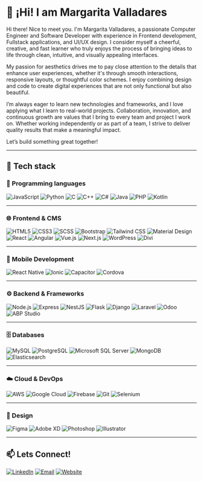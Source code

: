 # 👋 ¡Hi! I am Margarita Valladares

Hi there! Nice to meet you. I'm Margarita Valladares, a passionate Computer Engineer and Software Developer with experience in Frontend development, Fullstack applications, and UI/UX design. I consider myself a cheerful, creative, and fast learner who truly enjoys the process of bringing ideas to life through clean, intuitive, and visually appealing interfaces.

My passion for aesthetics drives me to pay close attention to the details that enhance user experiences, whether it's through smooth interactions, responsive layouts, or thoughtful color schemes. I enjoy combining design and code to create digital experiences that are not only functional but also beautiful.

I’m always eager to learn new technologies and frameworks, and I love applying what I learn to real-world projects. Collaboration, innovation, and continuous growth are values that I bring to every team and project I work on. Whether working independently or as part of a team, I strive to deliver quality results that make a meaningful impact.

Let’s build something great together!


---

## 🚀 Tech stack

### 🧠 Programming languages
![JavaScript](https://img.shields.io/badge/JavaScript-F7DF1E?logo=javascript&logoColor=black)
![Python](https://img.shields.io/badge/Python-3776AB?logo=python&logoColor=white)
![C](https://img.shields.io/badge/C-A8B9CC?logo=c&logoColor=black)
![C++](https://img.shields.io/badge/C++-00599C?logo=c%2B%2B&logoColor=white)
![C#](https://img.shields.io/badge/C%23-239120?logo=c-sharp&logoColor=white)
![Java](https://img.shields.io/badge/Java-007396?logo=java&logoColor=white)
![PHP](https://img.shields.io/badge/PHP-777BB4?logo=php&logoColor=white)
![Kotlin](https://img.shields.io/badge/Kotlin-7F52FF?logo=kotlin&logoColor=white)

---

### 🌐 Frontend & CMS
![HTML5](https://img.shields.io/badge/HTML5-E34F26?logo=html5&logoColor=white)
![CSS3](https://img.shields.io/badge/CSS3-1572B6?logo=css3&logoColor=white)
![SCSS](https://img.shields.io/badge/SCSS-CC6699?logo=sass&logoColor=white)
![Bootstrap](https://img.shields.io/badge/Bootstrap-7952B3?logo=bootstrap&logoColor=white)
![Tailwind CSS](https://img.shields.io/badge/Tailwind_CSS-38B2AC?logo=tailwind-css&logoColor=white)
![Material Design](https://img.shields.io/badge/Material_Design-757575?logo=material-design&logoColor=white)
![React](https://img.shields.io/badge/React-61DAFB?logo=react&logoColor=black)
![Angular](https://img.shields.io/badge/Angular-DD0031?logo=angular&logoColor=white)
![Vue.js](https://img.shields.io/badge/Vue.js-4FC08D?logo=vue.js&logoColor=white)
![Next.js](https://img.shields.io/badge/Next.js-000000?logo=next.js&logoColor=white)
![WordPress](https://img.shields.io/badge/WordPress-21759B?logo=wordpress&logoColor=white)
![Divi](https://img.shields.io/badge/Divi-5522FF?logo=wordpress&logoColor=white)

---

### 📱 Mobile Development
![React Native](https://img.shields.io/badge/React_Native-61DAFB?logo=react&logoColor=black)
![Ionic](https://img.shields.io/badge/Ionic-3880FF?logo=ionic&logoColor=white)
![Capacitor](https://img.shields.io/badge/Capacitor-119EFF?logo=capacitor&logoColor=white)
![Cordova](https://img.shields.io/badge/Cordova-E8E8E8?logo=apache-cordova&logoColor=black)

---

### ⚙️ Backend & Frameworks
![Node.js](https://img.shields.io/badge/Node.js-339933?logo=node.js&logoColor=white)
![Express](https://img.shields.io/badge/Express-000000?logo=express&logoColor=white)
![NestJS](https://img.shields.io/badge/NestJS-E0234E?logo=nestjs&logoColor=white)
![Flask](https://img.shields.io/badge/Flask-000000?logo=flask&logoColor=white)
![Django](https://img.shields.io/badge/Django-092E20?logo=django&logoColor=white)
![Laravel](https://img.shields.io/badge/Laravel-FF2D20?logo=laravel&logoColor=white)
![Odoo](https://img.shields.io/badge/Odoo-714B67?logo=odoo&logoColor=white)
![ABP Studio](https://img.shields.io/badge/ABP_Studio-1C1C1C?logo=.net&logoColor=white)


---

### 🗄️ Databases
![MySQL](https://img.shields.io/badge/MySQL-4479A1?logo=mysql&logoColor=white)
![PostgreSQL](https://img.shields.io/badge/PostgreSQL-336791?logo=postgresql&logoColor=white)
![Microsoft SQL Server](https://img.shields.io/badge/MSQL-CC2927?logo=microsoft-sql-server&logoColor=white)
![MongoDB](https://img.shields.io/badge/MongoDB-47A248?logo=mongodb&logoColor=white)
![Elasticsearch](https://img.shields.io/badge/Elasticsearch-005571?logo=elasticsearch&logoColor=white)

---

### ☁️ Cloud & DevOps
![AWS](https://img.shields.io/badge/AWS-232F3E?logo=amazon-aws&logoColor=white)
![Google Cloud](https://img.shields.io/badge/Google_Cloud-4285F4?logo=google-cloud&logoColor=white)
![Firebase](https://img.shields.io/badge/Firebase-FFCA28?logo=firebase&logoColor=black)
![Git](https://img.shields.io/badge/Git-F05032?logo=git&logoColor=white)
![Selenium](https://img.shields.io/badge/Selenium-43B02A?logo=selenium&logoColor=white)

---

### 🎨 Design
![Figma](https://img.shields.io/badge/Figma-F24E1E?logo=figma&logoColor=white)
![Adobe XD](https://img.shields.io/badge/Adobe_XD-FF61F6?logo=adobe-xd&logoColor=white)
![Photoshop](https://img.shields.io/badge/Photoshop-31A8FF?logo=adobe-photoshop&logoColor=white)
![Illustrator](https://img.shields.io/badge/Illustrator-FF9A00?logo=adobe-illustrator&logoColor=white)

---

## 📫 Lets Connect!
[![LinkedIn](https://img.shields.io/badge/LinkedIn-0A66C2?logo=linkedin&logoColor=white)](https://linkedin.com/in/mvalladaresmembreno)
[![Email](https://img.shields.io/badge/Email-EA4335?logo=gmail&logoColor=white)](mailto:mcvm2101@gmail.com)
[![Website](https://img.shields.io/badge/Website-margaritavalladares.com-blue?style=flat&logo=google-chrome)](https://mcvm2101.wixsite.com/portfolio-mcvm)


<!--
**mvalladaresmembreno/mvalladaresmembreno** is a ✨ _special_ ✨ repository because its `README.md` (this file) appears on your GitHub profile.

Here are some ideas to get you started:

- 🔭 I’m currently working on ...
- 🌱 I’m currently learning ...
- 👯 I’m looking to collaborate on ...
- 🤔 I’m looking for help with ...
- 💬 Ask me about ...
- 📫 How to reach me: ...
- 😄 Pronouns: ...
- ⚡ Fun fact: ...
-->
